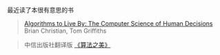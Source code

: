 最近读了本很有意思的书

> [Algorithms to Live By: The Computer Science of Human Decisions](https://www.amazon.cn/dp/1627790365) Brian Christian, Tom Griffiths

> 中信出版社翻译版 [《算法之美》](https://www.amazon.cn/dp/B07CXC332Q)
